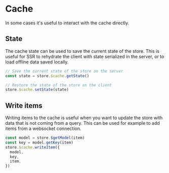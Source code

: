 # Cache

In some cases it's useful to interact with the cache directly.

## State

The cache state can be used to save the current state of the store. This is useful for SSR to rehydrate the client with state serialized in the server, or to load offline data saved locally.

```ts
// Save the current state of the store on the server
const state = store.$cache.getState()
```

```ts
// Restore the state of the store on the client
store.$cache.setState(state)
```

## Write items

Writing items to the cache is useful when you want to update the store with data that is not coming from a query. This can be used for example to add items from a websocket connection.

```ts
const model = store.$getModel(item)
const key = model.getKey(item)
store.$cache.writeItem({
  model,
  key,
  item,
})
```
